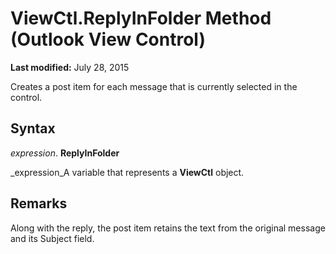 
# ViewCtl.ReplyInFolder Method (Outlook View Control)

 **Last modified:** July 28, 2015

Creates a post item for each message that is currently selected in the control.

## Syntax

 _expression_. **ReplyInFolder**

 _expression_A variable that represents a  **ViewCtl** object.


## Remarks

Along with the reply, the post item retains the text from the original message and its Subject field. 


